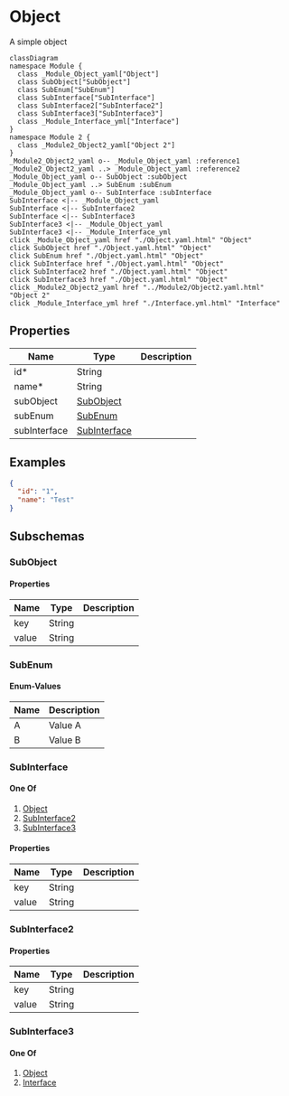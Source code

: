 # Object


A simple object
```mermaid
classDiagram
namespace Module {
  class _Module_Object_yaml["Object"]
  class SubObject["SubObject"]
  class SubEnum["SubEnum"]
  class SubInterface["SubInterface"]
  class SubInterface2["SubInterface2"]
  class SubInterface3["SubInterface3"]
  class _Module_Interface_yml["Interface"]
}
namespace Module 2 {
  class _Module2_Object2_yaml["Object 2"]
}
_Module2_Object2_yaml o-- _Module_Object_yaml :reference1
_Module2_Object2_yaml ..> _Module_Object_yaml :reference2
_Module_Object_yaml o-- SubObject :subObject
_Module_Object_yaml ..> SubEnum :subEnum
_Module_Object_yaml o-- SubInterface :subInterface
SubInterface <|-- _Module_Object_yaml 
SubInterface <|-- SubInterface2 
SubInterface <|-- SubInterface3 
SubInterface3 <|-- _Module_Object_yaml 
SubInterface3 <|-- _Module_Interface_yml 
click _Module_Object_yaml href "./Object.yaml.html" "Object"
click SubObject href "./Object.yaml.html" "Object"
click SubEnum href "./Object.yaml.html" "Object"
click SubInterface href "./Object.yaml.html" "Object"
click SubInterface2 href "./Object.yaml.html" "Object"
click SubInterface3 href "./Object.yaml.html" "Object"
click _Module2_Object2_yaml href "../Module2/Object2.yaml.html" "Object 2"
click _Module_Interface_yml href "./Interface.yml.html" "Interface"
```



## Properties
| Name | Type | Description |
|------|------|-------------|
| id* | String |  |
| name* | String |  |
| subObject | [SubObject](#SubObject) |  |
| subEnum | [SubEnum](#SubEnum) |  |
| subInterface | [SubInterface](#SubInterface) |  |

## Examples
```json
{
  "id": "1",
  "name": "Test"
}
```


## Subschemas
### SubObject




#### Properties
| Name | Type | Description |
|------|------|-------------|
| key | String |  |
| value | String |  |
### SubEnum



#### Enum-Values
| Name | Description |
|------|-------------|
| A | Value A |
| B | Value B |

### SubInterface


#### One Of
1. [Object](./)
1. [SubInterface2](#SubInterface2)
1. [SubInterface3](#SubInterface3)


#### Properties
| Name | Type | Description |
|------|------|-------------|
| key | String |  |
| value | String |  |
### SubInterface2




#### Properties
| Name | Type | Description |
|------|------|-------------|
| key | String |  |
| value | String |  |
### SubInterface3


#### One Of
1. [Object](./)
1. [Interface](./Interface.yml.md)





